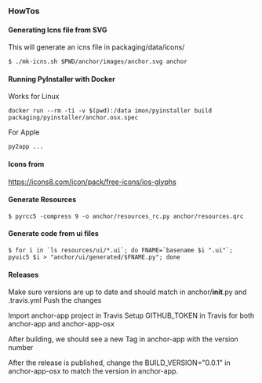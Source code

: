 ### HowTos

#### Generating Icns file from SVG

This will generate an icns file in packaging/data/icons/

```
$ ./mk-icns.sh $PWD/anchor/images/anchor.svg anchor
```

#### Running PyInstaller with Docker

Works for Linux

```
docker run --rm -ti -v $(pwd):/data imon/pyinstaller build packaging/pyinstaller/anchor.osx.spec
```

For Apple

```
py2app ...
```

#### Icons from

https://icons8.com/icon/pack/free-icons/ios-glyphs

#### Generate Resources

```
$ pyrcc5 -compress 9 -o anchor/resources_rc.py anchor/resources.qrc
```

#### Generate code from ui files

```
$ for i in `ls resources/ui/*.ui`; do FNAME=`basename $i ".ui"`; pyuic5 $i > "anchor/ui/generated/$FNAME.py"; done
```

#### Releases

Make sure versions are up to date and should match in anchor/__init__.py and .travis.yml
Push the changes

Import anchor-app project in Travis
Setup GITHUB_TOKEN in Travis for both anchor-app and anchor-app-osx

After building, we should see a new Tag in anchor-app with the version number

After the release is published, change the BUILD_VERSION="0.0.1" in anchor-app-osx to match the version in anchor-app.
